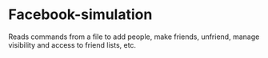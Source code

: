 # Facebook-simulation
Reads commands from a file to add people, make friends, unfriend, manage visibility and access to friend lists, etc.
